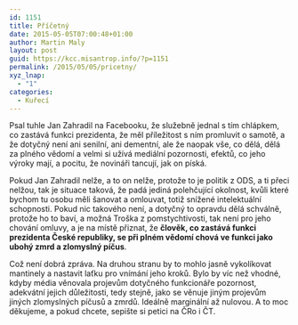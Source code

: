 ```yaml
---
id: 1151
title: Příčetný
date: 2015-05-05T07:00:48+01:00
author: Martin Maly
layout: post
guid: https://kcc.misantrop.info/?p=1151
permalink: /2015/05/05/pricetny/
xyz_lnap:
  - "1"
categories:
  - Kuřecí
---
```

Psal tuhle Jan Zahradil na Facebooku, že služebně jednal s tím chlápkem, co zastává funkci prezidenta, že měl příležitost s ním promluvit o samotě, a že dotyčný není ani senilní, ani dementní, ale že naopak vše, co dělá, dělá za plného vědomí a velmi si užívá mediální pozornosti, efektů, co jeho výroky mají, a pocitu, že novináři tancují, jak on píská.

Pokud Jan Zahradil nelže, a to on nelže, protože to je politik z ODS, a ti přeci nelžou, tak je situace taková, že padá jediná polehčující okolnost, kvůli které bychom tu osobu měli šanovat a omlouvat, totiž snížené intelektuální schopnosti. Pokud nic takového není, a dotyčný to opravdu dělá schválně, protože ho to baví, a možná Troška z pomstychtivosti, tak není pro jeho chování omluvy, a je na místě přiznat, že **člověk, co zastává funkci prezidenta České republiky, se při plném vědomí chová ve funkci jako ubohý zmrd a zlomyslný píčus**.

Což není dobrá zpráva. Na druhou stranu by to mohlo jasně vykolíkovat mantinely a nastavit laťku pro vnímání jeho kroků. Bylo by víc než vhodné, kdyby média věnovala projevům dotyčného funkcionáře pozornost, adekvátní jejich důležitosti, tedy stejně, jako se věnuje jiným projevům jiných zlomyslných píčusů a zmrdů. Ideálně marginální až nulovou. A to moc děkujeme, a pokud chcete, sepište si petici na ČRo i ČT.